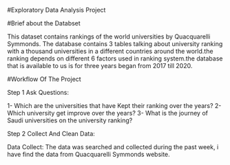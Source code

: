 #Exploratory Data Analysis Project 


#Brief about the Databset

This dataset contains rankings of the world universities by Quacquarelli Symmonds. The database contains 3 tables talking about 
university ranking with a thousand universities in a different countries around the world.the ranking depends on different 6 factors
used in ranking system.the database that is available to us is for three years began from 2017 till 2020.



#Workflow Of The Project

Step 1 Ask Questions:

1- Which are the universities that have Kept their ranking over the years?
2- Which university get improve over the years?
3- What is the journey of Saudi universities on the university ranking?
	

Step 2 Collect And Clean Data:

Data Collect: The data was searched and collected during the past week, i have find the data from Quacquarelli Symmonds website.
